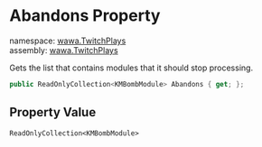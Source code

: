 # Abandons Property

namespace: [wawa\.TwitchPlays](../../wawa.TwitchPlays.md)<br />
assembly: [wawa\.TwitchPlays](../../../wawa.TwitchPlays.md)

Gets the list that contains modules that it should stop processing\.

```csharp
public ReadOnlyCollection<KMBombModule> Abandons { get; };
```

## Property Value

`ReadOnlyCollection<KMBombModule>`

